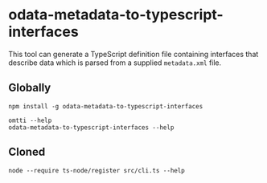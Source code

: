 # odata-metadata-to-typescript-interfaces

This tool can generate a TypeScript definition file containing interfaces that describe data which is parsed from a supplied `metadata.xml` file.

## Globally

```
npm install -g odata-metadata-to-typescript-interfaces

omtti --help
odata-metadata-to-typescript-interfaces --help
```

## Cloned 

```
node --require ts-node/register src/cli.ts --help
```